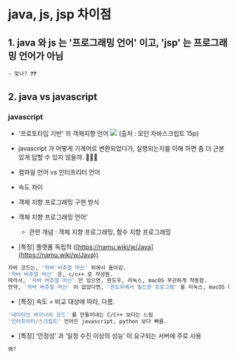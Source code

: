 
# java, js, jsp 차이점 

## 1. java 와 js 는 '프로그래밍 언어' 이고, 'jsp' 는 프로그래밍 언어가 아님 
	- 맞나? ❓❓ 


## 2. java vs javascript

### javascript 
- '프로토타입 기반' 의 객체지향 언어 
![](https://i.imgur.com/0exrXYd.png)
(출처 : 모던 자바스크립트 15p)





- javascript 가 어떻게 기계어로 변환되었다가, 실행되는지를 이해 하면 좀 더 근본있게 답할 수 있지 않을까. 📛📛📛 


- 컴파일 언어 vs 인터프리터 언어 


- 속도 차이 


- 객체 지향 프로그래밍 구현 방식 




- 객체 지향 프로그래밍 언어'
	- 관련 개념 : 객체 지향 프로그래밍, 함수 지향 프로그래밍 





- [특징] 플랫폼 독립적 ([https://namu.wiki/w/Java](https://namu.wiki/w/Java))
```bash
자바 코드는, '자바 버추얼 머신' 위에서 돌아감. 
'자바 버추얼 머신' 은, c/c++ 로 작성됨. 
따라서, '자바 버추얼 머신' 만 있으면, 윈도우, 리눅스, macOS 무관하게 작동함. 
만약, '자바 버추얼 머신' 이 없었다면, '윈도우에서 빌드한 프로그램' 을 리눅스, macOS 에서 실행하는 것은 불가능. 
```


- [특징] 속도 = 비교 대상에 따라, 다름.
```bash
'네이티브 바이너리 코드' 를 만들어내는 C/C++ 보다는 느림 
'인터프리터/스크립트' 언어인 javascript, python 보다 빠름. 
```

- [특징] ‘안정성’ 과 ‘일정 수진 이상의 성능’ 이 요구되는 서버에 주로 사용
```bash
왜? 

```

